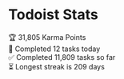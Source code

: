
# Todoist Stats

<!-- TODO-IST:START -->
🏆  31,805 Karma Points           
🌸  Completed 12 tasks today           
✅  Completed 11,809 tasks so far           
⏳  Longest streak is 209 days
<!-- TODO-IST:END -->
